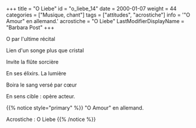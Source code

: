 +++
title = "O Liebe"
id = "o_liebe_14"
date = 2000-01-07
weight = 44
categories = ["Musique, chant"]
tags = ["attitudes", "acrostiche"]
info = '"O Amour" en allemand.'
acrostiche = "O Liebe"
LastModifierDisplayName = "Barbara Post"
+++

O par l'ultime récital

Lien d'un songe plus que cristal

Invite la flûte sorcière

En ses élixirs. La lumière

Boira le sang versé par cœur

En sens cible : opère acteur.

{{% notice style="primary" %}}
\"O Amour\" en allemand.

Acrostiche : O Liebe
{{% /notice %}}
